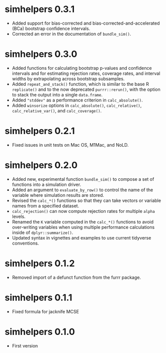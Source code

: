 simhelpers 0.3.1
=======================
* Added support for bias-corrected and bias-corrected-and-accelerated (BCa) bootstrap confidence intervals.
* Corrected an error in the documentation of `bundle_sim()`.

simhelpers 0.3.0
=======================
* Added functions for calculating bootstrap p-values and confidence intervals and for estimating rejection rates, coverage rates, and interval widths by extrapolating across bootstrap subsamples. 
* Added `repeat_and_stack()` function, which is similar to the base R `replicate()` and to the now deprecated `purrr::rerun()`, with the option to stack the output into a single `data.frame`.
* Added `"stddev"` as a performance criterion in `calc_absolute()`.
* Added `winsorize` options in `calc_absolute()`, `calc_relative()`, `calc_relative_var()`, and `calc_coverage()`.

simhelpers 0.2.1
=======================
* Fixed issues in unit tests on Mac OS, M1Mac, and NoLD.

simhelpers 0.2.0
=======================

* Added new, experimental function `bundle_sim()` to compose a set of functions into a simulation driver.
* Added an argument to `evaluate_by_row()` to control the name of the variable where simulation results are stored.
* Revised the `calc_*()` functions so that they can take vectors or variable names from a specified dataset.
* `calc_rejection()` can now compute rejection rates for multiple `alpha` levels. 
* Renamed the `K` variable computed in the `calc_*()` functions to avoid over-writing variables when using multiple performance calculations inside of `dplyr::summarize()`. 
* Updated syntax in vignettes and examples to use current tidyverse conventions.

simhelpers 0.1.2
=======================

* Removed import of a defunct function from the furrr package. 

simhelpers 0.1.1
=======================

* Fixed formula for jacknife MCSE

simhelpers 0.1.0
=======================

* First version
